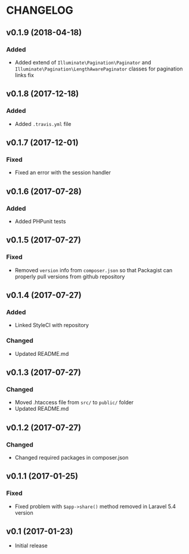 # CHANGELOG

## v0.1.9 (2018-04-18)

### Added
 - Added extend of `Illuminate\Pagination\Paginator` and `Illuminate\Pagination\LengthAwarePaginator` classes for pagination links fix

## v0.1.8 (2017-12-18)

### Added
 - Added `.travis.yml` file

## v0.1.7 (2017-12-01)

### Fixed
 - Fixed an error with the session handler

## v0.1.6 (2017-07-28)

### Added
 - Added PHPunit tests

## v0.1.5 (2017-07-27)

### Fixed
 - Removed `version` info from `composer.json` so that Packagist can properly pull versions from github repository

## v0.1.4 (2017-07-27)

### Added
 - Linked StyleCI with repository

### Changed
 - Updated README.md

## v0.1.3 (2017-07-27)

### Changed
 - Moved .htaccess file from `src/` to `public/` folder
 - Updated README.md

## v0.1.2 (2017-07-27)

### Changed
 - Changed required packages in composer.json

## v0.1.1 (2017-01-25)

### Fixed
 - Fixed problem with `$app->share()` method removed in Laravel 5.4 version

## v0.1 (2017-01-23)
 - Initial release
